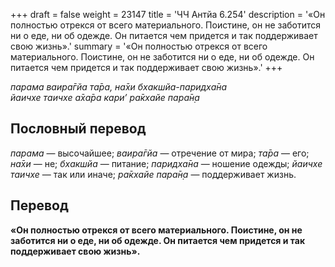 +++
draft = false
weight = 23147
title = 'ЧЧ Антйа 6.254'
description = '«Он полностью отрекся от всего материального. Поистине, он не заботится ни о еде, ни об одежде. Он питается чем придется и так поддерживает свою жизнь».'
summary = '«Он полностью отрекся от всего материального. Поистине, он не заботится ни о еде, ни об одежде. Он питается чем придется и так поддерживает свою жизнь».'
+++

_парама ваира̄гйа та̄ра, на̄хи бхакшйа-паридха̄на  
йаичхе таичхе а̄ха̄ра кари’ ра̄кхайе пара̄н̣а_

## Пословный перевод

_парама_ — высочайшее; _ваира̄гйа_ — отречение от мира; _та̄ра_ — его; _на̄хи_ — не; _бхакшйа_ — питание; _паридха̄на_ — ношение одежды; _йаичхе_ _таичхе_ — так или иначе; _ра̄кхайе_ _пара̄н̣а_ — поддерживает жизнь.

## Перевод

**«Он полностью отрекся от всего материального. Поистине, он не заботится ни о еде, ни об одежде. Он питается чем придется и так поддерживает свою жизнь».**
